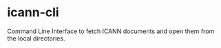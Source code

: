 # icann-cli
Command Line Interface to fetch ICANN documents and open them from the local directories.
